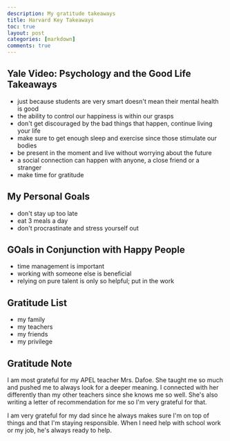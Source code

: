 ```yaml
---
description: My gratitude takeaways
title: Harvard Key Takeaways
toc: true
layout: post
categories: [markdown]
comments: true
---
```


## Yale Video: Psychology and the Good Life Takeaways
- just because students are very smart doesn't mean their mental health is good
- the ability to control our happiness is within our grasps
- don't get discouraged by the bad things that happen, continue living your life
- make sure to get enough sleep and exercise since those stimulate our bodies
- be present in the moment and live without worrying about the future
- a social connection can happen with anyone, a close friend or a stranger
- make time for gratitude

## My Personal Goals
- don't stay up too late
- eat 3 meals a day 
- don't procrastinate and stress yourself out

## GOals in Conjunction with Happy People
- time management is important
- working with someone else is beneficial
- relying on pure talent is only so helpful; put in the work

## Gratitude List
-  my family
- my teachers
- my friends
- my privilege

## Gratitude Note
I am most grateful for my APEL teacher Mrs. Dafoe. She taught me so much and pushed me to always look for a deeper meaning. I connected with her differently than my other teachers since she knows me so well. She's also writing a letter of recommendation for me so I'm very grateful for that. 

I am very grateful for my dad since he always makes sure I'm on top of things and that I'm staying responsible. When I need help with school work or my job, he's always ready to help.